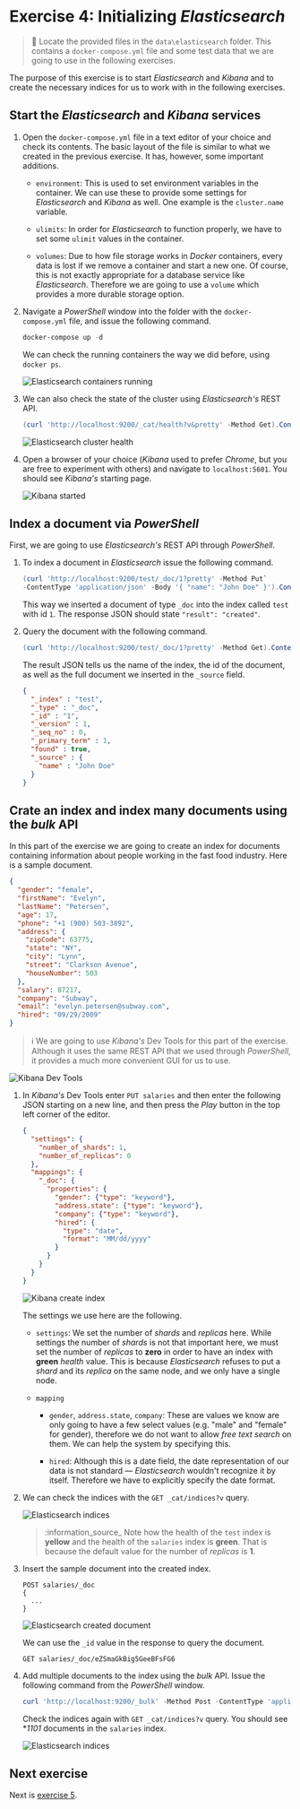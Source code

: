 # Exercise 4: Initializing _Elasticsearch_

> :memo: Locate the provided files in the `data\elasticsearch` folder. This contains a `docker-compose.yml` file and some test data that we are going to use in the following exercises.

The purpose of this exercise is to start _Elasticsearch_ and _Kibana_ and to create the necessary indices for us to work with in the following exercises.

## Start the _Elasticsearch_ and _Kibana_ services

1. Open the `docker-compose.yml` file in a text editor of your choice and check its contents. The basic layout of the file is similar to what we created in the previous exercise. It has, however, some important additions.

    * `environment`: This is used to set environment variables in the container. We can use these to provide some settings for _Elasticsearch_ and _Kibana_ as well. One example is the `cluster.name` variable.

    * `ulimits`: In order for _Elasticsearch_ to function properly, we have to set some `ulimit` values in the container.

    * `volumes`: Due to how file storage works in _Docker_ containers, every data is lost if we remove a container and start a new one. Of course, this is not exactly appropriate for a database service like _Elasticsearch_. Therefore we are going to use a `volume` which provides a more durable storage option.

1. Navigate a _PowerShell_ window into the folder with the `docker-compose.yml` file, and issue the following command.

    ```powershell
    docker-compose up -d
    ```

    We can check the running containers the way we did before, using `docker ps`.

    ![Elasticsearch containers running](./images/elasticsearch-containers-running.png)

1. We can also check the state of the cluster using _Elasticsearch's_ REST API.

    ```powershell
    (curl 'http://localhost:9200/_cat/health?v&pretty' -Method Get).Content
    ```

    ![Elasticsearch cluster health](./images/elasticsearch-cluster-health.png)

1. Open a browser of your choice (_Kibana_ used to prefer _Chrome_, but you are free to experiment with others) and navigate to `localhost:5601`. You should see _Kibana's_ starting page.

    ![Kibana started](./images/kibana-started.png)


## Index a document via _PowerShell_

First, we are going to use _Elasticsearch's_ REST API through _PowerShell_.

1. To index a document in _Elasticsearch_ issue the following command.

    ```powershell
    (curl 'http://localhost:9200/test/_doc/1?pretty' -Method Put`
    -ContentType 'application/json' -Body '{ "name": "John Doe" }').Content
    ```

    This way we inserted a document of type `_doc` into the index called `test` with id `1`. The response JSON should state `"result": "created"`.

1. Query the document with the following command.

    ```powershell
    (curl 'http://localhost:9200/test/_doc/1?pretty' -Method Get).Content
    ```

    The result JSON tells us the name of the index, the id of the document, as well as the full document we inserted in the `_source` field.

    ```json
    {
      "_index" : "test",
      "_type" : "_doc",
      "_id" : "1",
      "_version" : 1,
      "_seq_no" : 0,
      "_primary_term" : 1,
      "found" : true,
      "_source" : {
        "name" : "John Doe"
      }
    }
    ```

## Crate an index and index many documents using the _bulk_ API

In this part of the exercise we are going to create an index for documents containing information about people working in the fast food industry. Here is a sample document.

```json
{
  "gender": "female",
  "firstName": "Evelyn",
  "lastName": "Petersen",
  "age": 17,
  "phone": "+1 (900) 503-3892",
  "address": {
    "zipCode": 63775,
    "state": "NY",
    "city": "Lynn",
    "street": "Clarkson Avenue",
    "houseNumber": 503
  },
  "salary": 87217,
  "company": "Subway",
  "email": "evelyn.petersen@subway.com",
  "hired": "09/29/2009"
}
```

> :information_source: We are going to use _Kibana's_ Dev Tools for this part of the exercise. Although it uses the same REST API that we used through _PowerShell_, it provides a much more convenient GUI for us to use.

![Kibana Dev Tools](./images/kibana-dev-tools.png)

1. In _Kibana's_ Dev Tools enter `PUT salaries` and then enter the following JSON starting on a new line, and then press the _Play_ button in the top left corner of the editor.

    ```json
    {
      "settings": {
        "number_of_shards": 1,
        "number_of_replicas": 0
      },
      "mappings": {
        "_doc": {
          "properties": {
            "gender": {"type": "keyword"},
            "address.state": {"type": "keyword"},
            "company": {"type": "keyword"},
            "hired": {
              "type": "date",
              "format": "MM/dd/yyyy"
            }
          }
        }
      }
    }
    ```

    ![Kibana create index](./images/kibana-create-index.png)

    The settings we use here are the following.

    * `settings`: We set the number of _shards_ and _replicas_ here. While settings the number of _shards_ is not that important here, we must set the number of _replicas_ to **zero** in order to have an index with **green** _health_ value. This is because _Elasticsearch_ refuses to put a _shard_ and its _replica_ on the same node, and we only have a single node.

    * `mapping`

      * `gender`, `address.state`, `company`: These are values we know are only going to have a few select values (e.g. "male" and "female" for gender), therefore we do not want to allow _free text search_ on them. We can help the system by specifying this.

      * `hired`: Although this is a date field, the date representation of our data is not standard — _Elasticsearch_ wouldn't recognize it by itself. Therefore we have to explicitly specify the date format.

1. We can check the indices with the `GET _cat/indices?v` query.

    ![Elasticsearch indices](./images/elasticsearch-indices-1.png)

    > :information_source_ Note how the health of the `test` index is **yellow** and the health of the `salaries` index is **green**. That is because the default value for the number of _replicas_ is **1**.

1. Insert the sample document into the created index.

    ```
    POST salaries/_doc
    {
      ...
    }
    ```

    ![Elasticsearch created document](./images/elasticsearch-created-document.png)

    We can use the `_id` value in the response to query the document.

    ```
    GET salaries/_doc/eZSmaGkBig5GeeBFsFG6
    ```

1. Add multiple documents to the index using the _bulk_ API. Issue the following command from the _PowerShell_ window.

    ```powershell
    curl 'http://localhost:9200/_bulk' -Method Post -ContentType 'application/json' -InFile .\salaries.json
    ```

    Check the indices again with `GET _cat/indices?v` query. You should see **1101* documents in the `salaries` index.

    ![Elasticsearch indices](./images/elasticsearch-indices-2.png)

## Next exercise

Next is [exercise 5](exercise5.md).